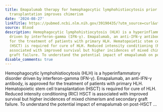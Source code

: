 ```yaml
---
title: Emapalumab therapy for hemophagocytic lymphohistiocytosis prior to reduced-intensity
  transplantation improves chimerism
date: '2024-08-27'
linkTitle: https://pubmed.ncbi.nlm.nih.gov/39190435/?utm_source=curl&utm_medium=rss&utm_campaign=journals&utm_content=7603509&fc=None&ff=20240828182429&v=2.18.0.post9+e462414
source: Blood
description: Hemophagocytic lymphohistiocytosis (HLH) is a hyperinflammatory disorder
  driven by interferon-gamma (IFN-γ). Emapalumab, an anti-IFN-γ antibody, is approved
  for the treatment of patients with primary HLH. Hematopoietic stem cell transplantation
  (HSCT) is required for cure of HLH. Reduced intensity conditioning (RIC) HSCT is
  associated with improved survival but higher incidences of mixed chimerism and secondary
  graft failure. To understand the potential impact of emapalumab on post-HSCT ...
disable_comments: true
---
```

Hemophagocytic lymphohistiocytosis (HLH) is a hyperinflammatory disorder driven by interferon-gamma (IFN-γ). Emapalumab, an anti-IFN-γ antibody, is approved for the treatment of patients with primary HLH. Hematopoietic stem cell transplantation (HSCT) is required for cure of HLH. Reduced intensity conditioning (RIC) HSCT is associated with improved survival but higher incidences of mixed chimerism and secondary graft failure. To understand the potential impact of emapalumab on post-HSCT ...